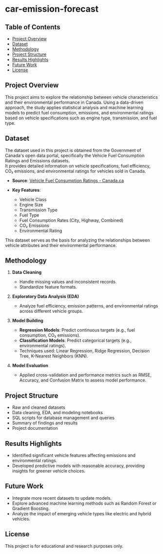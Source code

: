 # car-emission-forecast

## Table of Contents
- [Project Overview](#project-overview)
- [Dataset](#dataset)
- [Methodology](#methodology)
- [Project Structure](#project-structure)
- [Results Highlights](#results-highlights)
- [Future Work](#future-work)
- [License](#license)

## Project Overview
This project aims to explore the relationship between vehicle characteristics and their environmental performance in Canada. Using a data-driven approach, the study applies statistical analysis and machine learning models to predict fuel consumption, emissions, and environmental ratings based on vehicle specifications such as engine type, transmission, and fuel type.

## Dataset
The dataset used in this project is obtained from the Government of Canada's open data portal, specifically the Vehicle Fuel Consumption Ratings and Emissions datasets.  
It provides detailed information on vehicle specifications, fuel efficiency, CO₂ emissions, and environmental ratings for vehicles sold in Canada.

- **Source**: [Vehicle Fuel Consumption Ratings - Canada.ca](https://open.canada.ca/data/en/dataset/7c19b52d-8ab2-4f7d-91b5-5e41a77b0bfa)

- **Key Features**:
  - Vehicle Class
  - Engine Size
  - Transmission Type
  - Fuel Type
  - Fuel Consumption Rates (City, Highway, Combined)
  - CO₂ Emissions
  - Environmental Rating

This dataset serves as the basis for analyzing the relationships between vehicle attributes and their environmental performance.

## Methodology
1. **Data Cleaning**
   - Handle missing values and inconsistent records.
   - Standardize feature formats.

2. **Exploratory Data Analysis (EDA)**
   - Analyze fuel efficiency, emission patterns, and environmental ratings across different vehicle groups.

3. **Model Building**
   - **Regression Models**: Predict continuous targets (e.g., fuel consumption, CO₂ emissions).
   - **Classification Models**: Predict categorical targets (e.g., environmental ratings).
   - Techniques used: Linear Regression, Ridge Regression, Decision Tree, K-Nearest Neighbors (KNN).

4. **Model Evaluation**
   - Applied cross-validation and performance metrics such as RMSE, Accuracy, and Confusion Matrix to assess model performance.

## Project Structure
- Raw and cleaned datasets
- Data cleaning, EDA, and modeling notebooks
- SQL scripts for database management and queries
- Summary of findings and results
- Project documentation

## Results Highlights
- Identified significant vehicle features affecting emissions and environmental ratings.
- Developed predictive models with reasonable accuracy, providing insights for greener vehicle choices.

## Future Work
- Integrate more recent datasets to update models.
- Explore advanced machine learning methods such as Random Forest or Gradient Boosting.
- Analyze the impact of emerging vehicle types like electric and hybrid vehicles.

## License
This project is for educational and research purposes only.
